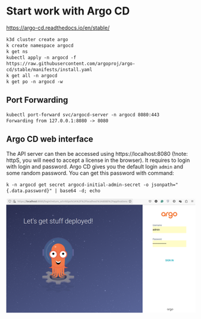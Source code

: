 # Start work with Argo CD
https://argo-cd.readthedocs.io/en/stable/
```
k3d cluster create argo
k create namespace argocd
k get ns
kubectl apply -n argocd -f https://raw.githubusercontent.com/argoproj/argo-cd/stable/manifests/install.yaml
k get all -n argocd
k get po -n argocd -w
```
## Port Forwarding
```
kubectl port-forward svc/argocd-server -n argocd 8080:443
Forwarding from 127.0.0.1:8080 -> 8080
```
## Argo CD web interface
The API server can then be accessed using https://localhost:8080 (!note: httpS, you will need to accept a license in the browser). It requires to login with login and password. Argo CD gives you the default login `admin` and some random password. You can get this password with command:
```
k -n argocd get secret argocd-initial-admin-secret -o jsonpath="{.data.password}" | base64 -d; echo
```
![Login page](images/argocd-login-page.png)
